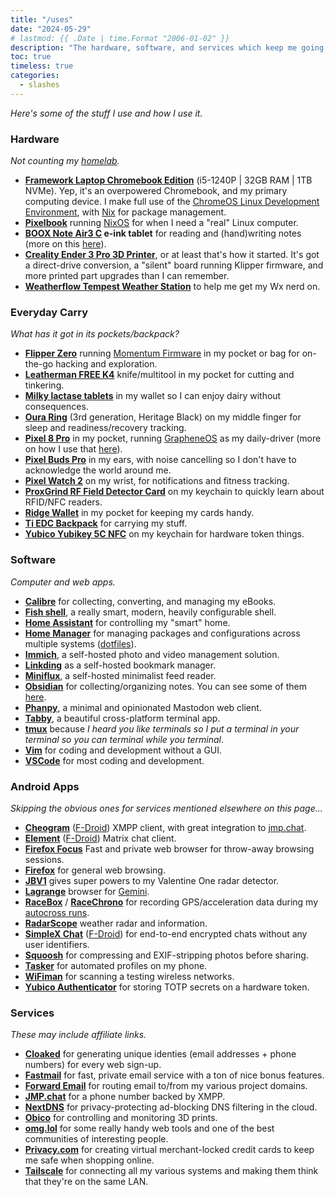```yaml
---
title: "/uses"
date: "2024-05-29"
# lastmod: {{ .Date | time.Format "2006-01-02" }}
description: "The hardware, software, and services which keep me going."
toc: true
timeless: true
categories:
  - slashes
---
```

*Here's some of the stuff I use and how I use it.*

### Hardware
*Not counting my [homelab](/homelab).*
- **[Framework Laptop Chromebook Edition](https://frame.work/products/laptop-chromebook-12-gen-intel)** (i5-1240P | 32GB RAM | 1TB NVMe). Yep, it's an overpowered Chromebook, and my primary computing device. I make full use of the [ChromeOS Linux Development Environment](https://www.chromium.org/chromium-os/developer-library/guides/containers/containers-and-vms/), with [Nix](https://nixos.org/) for package management.
- **[Pixelbook](https://blog.google/products/pixelbook/introducing-pixelbook/)** running [NixOS](https://nixos.org/) for when I need a "real" Linux computer.
- **[BOOX Note Air3 C](https://shop.boox.com/products/noteair3) e-ink tablet** for reading and (hand)writing notes (more on this [here](https://scribbles.jbowdre.lol/post/boox-note-air-3-c-e-ink-writing-tablet)).
- **[Creality Ender 3 Pro 3D Printer](https://www.creality.com/products/ender-3-pro-3d-printer)**, or at least that's how it started. It's got a direct-drive conversion, a "silent" board running Klipper firmware, and more printed part upgrades than I can remember.
- **[Weatherflow Tempest Weather Station](https://shop.tempest.earth/products/tempest)** to help me get my Wx nerd on.

### Everyday Carry
*What has it got in its pockets/backpack?*
- **[Flipper Zero](https://flipperzero.one/)** running [Momentum Firmware](https://momentum-fw.dev/) in my pocket or bag for on-the-go hacking and exploration.
- **[Leatherman FREE K4](https://www.leatherman.com/free-k4-590.html)** knife/multitool in my pocket for cutting and tinkering.
- **[Milky lactase tablets](https://shopmilky.com/)** in my wallet so I can enjoy dairy without consequences.
- **[Oura Ring](https://ouraring.com/product/rings/heritage)** (3rd generation, Heritage Black) on my middle finger for sleep and readiness/recovery tracking.
- **[Pixel 8 Pro](https://store.google.com/product/pixel_8_pro)** in my pocket, running [GrapheneOS](https://grapheneos.org/) as my daily-driver (more on how I use that [here](https://scribbles.jbowdre.lol/post/daily-driving-grapheneos)).
- **[Pixel Buds Pro](https://store.google.com/product/pixel_buds_pro)** in my ears, with noise cancelling so I don't have to acknowledge the world around me.
- **[Pixel Watch 2](https://store.google.com/product/pixel_watch_2)** on my wrist, for notifications and fitness tracking.
- **[ProxGrind RF Field Detector Card](https://www.redteamtools.com/RFID_LF_HF_Field_Detector_Card)** on my keychain to quickly learn about RFID/NFC readers.
- **[Ridge Wallet](https://ridge.com/products/aluminum-gunmetal)** in my pocket for keeping my cards handy.
- **[Ti EDC Backpack](https://bigidesign.com/pages/ti-edc-backpack-landing-page)** for carrying my stuff.
- **[Yubico Yubikey 5C NFC](https://www.yubico.com/product/yubikey-5c-nfc/)** on my keychain for hardware token things.

### Software
*Computer and web apps.*
- **[Calibre](https://calibre-ebook.com/)** for collecting, converting, and managing my eBooks.
- **[Fish shell](https://fishshell.com/)**, a really smart, modern, heavily configurable shell.
- **[Home Assistant](https://www.home-assistant.io/)** for controlling my "smart" home.
- **[Home Manager](https://github.com/nix-community/home-manager)** for managing packages and configurations across multiple systems ([dotfiles](https://github.com/jbowdre/dotfiles)).
- **[Immich](https://immich.app/)**, a self-hosted photo and video management solution.
- **[Linkding](https://github.com/sissbruecker/linkding)** as a self-hosted bookmark manager.
- **[Miniflux](https://miniflux.app/)**, a self-hosted minimalist feed reader.
- **[Obsidian](https://obsidian.md/)** for collecting/organizing notes. You can see some of them [here](https://notes.runtimeterror.dev/).
- **[Phanpy](https://phanpy.social/#/)**, a minimal and opinionated Mastodon web client.
- **[Tabby](https://tabby.sh/)**, a beautiful cross-platform terminal app.
- **[tmux](https://github.com/tmux/tmux)** because *I heard you like terminals so I put a terminal in your terminal so you can terminal while you terminal*.
- **[Vim](https://www.vim.org/)** for coding and development without a GUI.
- **[VSCode](https://code.visualstudio.com/)** for most coding and development.

### Android Apps
*Skipping the obvious ones for services mentioned elsewhere on this page...*
- **[Cheogram](https://play.google.com/store/apps/details?id=com.cheogram.android.playstore)** ([F-Droid](https://f-droid.org/packages/com.cheogram.android/)) XMPP client, with great integration to [jmp.chat](https://jmp.chat/).
- **[Element](https://play.google.com/store/apps/details?id=im.vector.app)** ([F-Droid](https://f-droid.org/en/packages/im.vector.app/)) Matrix chat client.
- **[Firefox Focus](https://play.google.com/store/apps/details?id=org.mozilla.focus)** Fast and private web browser for throw-away browsing sessions.
- **[Firefox](https://play.google.com/store/apps/details?id=org.mozilla.firefox)** for general web browsing.
- **[JBV1](https://play.google.com/store/apps/details?id=com.johnboysoftware.jbv1)** gives super powers to my Valentine One radar detector.
- **[Lagrange](https://skyjake.github.io/fdroid/repo/)** browser for [Gemini](https://geminiprotocol.net/).
- **[RaceBox](https://play.google.com/store/apps/details?id=pro.RaceBox.androidapp)** / **[RaceChrono](https://play.google.com/store/apps/details?id=com.racechrono.app)** for recording GPS/acceleration data during my [autocross runs](https://www.youtube.com/playlist?list=PLwzr4uKY-x-EwCv-rWNGefdikuW6Oy9O_).
- **[RadarScope](https://play.google.com/store/apps/details?id=com.basevelocity.radarscope)** weather radar and information.
- **[SimpleX Chat](https://play.google.com/store/apps/details?id=chat.simplex.app)** ([F-Droid](https://f-droid.org/en/packages/chat.simplex.app/)) for end-to-end encrypted chats without any user identifiers.
- **[Squoosh](https://squoosh.app/)** for compressing and EXIF-stripping photos before sharing.
- **[Tasker](https://play.google.com/store/apps/details?id=net.dinglisch.android.taskerm)** for automated profiles on my phone.
- **[WiFiman](https://play.google.com/store/apps/details?id=com.ubnt.usurvey)** for scanning a testing wireless networks.
- **[Yubico Authenticator](https://play.google.com/store/apps/details?id=com.yubico.yubioath)** for storing TOTP secrets on a hardware token.

### Services
*These may include affiliate links.*
- **[Cloaked](https://join.cloaked.app/?utm_source=referral&utm_campaign=Ee83SGN8OR)** for generating unique identies (email addresses + phone numbers) for every web sign-up.
- **[Fastmail](https://app.fastmail.com/signup/?STKI=/u29803368)** for fast, private email service with a ton of nice bonus features.
- **[Forward Email](https://forwardemail.net/)** for routing email to/from my various project domains.
- **[JMP.chat](https://jmp.chat/)** for a phone number backed by XMPP.
- **[NextDNS](https://nextdns.io/?from=2jujzdcc)** for privacy-protecting ad-blocking DNS filtering in the cloud.
- **[Obico](https://www.obico.io/)** for controlling and monitoring 3D prints.
- **[omg.lol](https://home.omg.lol/referred-by/jbowdre)** for some really handy web tools and one of the best communities of interesting people.
- **[Privacy.com](https://app.privacy.com/join/JMMQ7)** for creating virtual merchant-locked credit cards to keep me safe when shopping online.
- **[Tailscale](https://tailscale.com)** for connecting all my various systems and making them think that they're on the same LAN.
